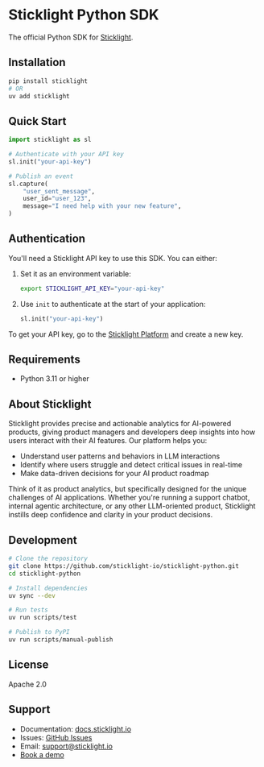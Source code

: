 # Sticklight Python SDK

The official Python SDK for [Sticklight](https://sticklight.io).

## Installation

```sh
pip install sticklight
# OR
uv add sticklight
```

## Quick Start

```python
import sticklight as sl

# Authenticate with your API key
sl.init("your-api-key")

# Publish an event
sl.capture(
    "user_sent_message",
    user_id="user_123",
    message="I need help with your new feature",
)
```

## Authentication

You'll need a Sticklight API key to use this SDK. You can either:

1. Set it as an environment variable:
   ```sh
   export STICKLIGHT_API_KEY="your-api-key"
   ```

2. Use `init` to authenticate at the start of your application:
   ```python
   sl.init("your-api-key")
   ```

To get your API key, go to the [Sticklight Platform] and create a new key.

## Requirements

- Python 3.11 or higher

## About Sticklight

Sticklight provides precise and actionable analytics for AI-powered products, giving product managers and developers deep insights into how users interact with their AI features. Our platform helps you:

- Understand user patterns and behaviors in LLM interactions
- Identify where users struggle and detect critical issues in real-time
- Make data-driven decisions for your AI product roadmap

Think of it as product analytics, but specifically designed for the unique challenges of AI applications. Whether you're running a support chatbot, internal agentic architecture, or any other LLM-oriented product, Sticklight instills deep confidence and clarity in your product decisions.

## Development

```sh
# Clone the repository
git clone https://github.com/sticklight-io/sticklight-python.git
cd sticklight-python

# Install dependencies
uv sync --dev

# Run tests
uv run scripts/test

# Publish to PyPI
uv run scripts/manual-publish
```

## License

Apache 2.0

## Support

- Documentation: [docs.sticklight.io](https://docs.sticklight.io)
- Issues: [GitHub Issues](https://github.com/sticklight-io/sticklight-python/issues)
- Email: support@sticklight.io
- [Book a demo](https://calendly.com/matan-sticklight/30min)

[Sticklight Platform]: https://platform.sticklight.io